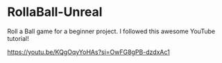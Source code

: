 # RollaBall-Unreal
Roll a Ball game for a beginner project. I followed this awesome YouTube tutorial!


https://youtu.be/KQgOqyYoHAs?si=OwFG8gPB-dzdxAc1
